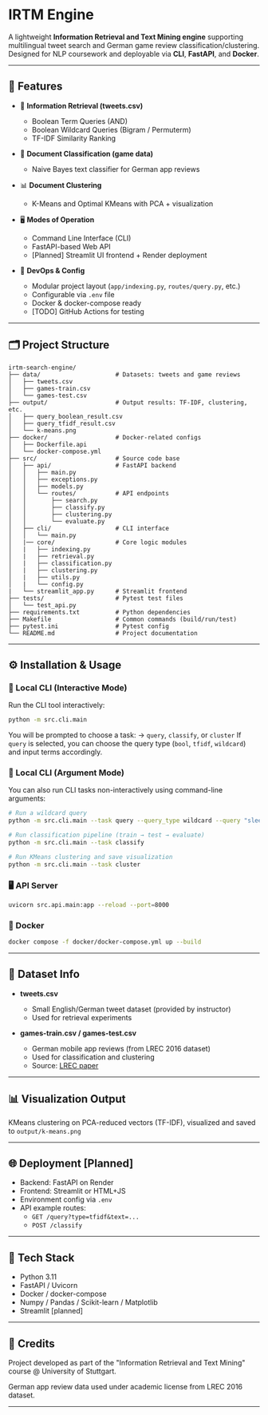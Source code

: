 # IRTM Engine

A lightweight **Information Retrieval and Text Mining engine** supporting multilingual tweet search and German game review classification/clustering. Designed for NLP coursework and deployable via **CLI**, **FastAPI**, and **Docker**.

---

## 🚀 Features

- 🔎 **Information Retrieval (tweets.csv)**

  - Boolean Term Queries (AND)
  - Boolean Wildcard Queries (Bigram / Permuterm)
  - TF-IDF Similarity Ranking

- 🧠 **Document Classification (game data)**

  - Naive Bayes text classifier for German app reviews

- 📊 **Document Clustering**

  - K-Means and Optimal KMeans with PCA + visualization

- 🖥️ **Modes of Operation**

  - Command Line Interface (CLI)
  - FastAPI-based Web API
  - [Planned] Streamlit UI frontend + Render deployment

- 🐳 **DevOps & Config**
  - Modular project layout (`app/indexing.py`, `routes/query.py`, etc.)
  - Configurable via `.env` file
  - Docker & docker-compose ready
  - [TODO] GitHub Actions for testing

---

## 🗂️ Project Structure

```
irtm-search-engine/
├── data/                     # Datasets: tweets and game reviews
│   ├── tweets.csv
│   ├── games-train.csv
│   └── games-test.csv
├── output/                   # Output results: TF-IDF, clustering, etc.
│   ├── query_boolean_result.csv
│   ├── query_tfidf_result.csv
│   └── k-means.png
├── docker/                   # Docker-related configs
│   ├── Dockerfile.api
│   └── docker-compose.yml
├── src/                      # Source code base
│   ├── api/                  # FastAPI backend
│   │   ├── main.py
│   │   ├── exceptions.py
│   │   ├── models.py
│   │   └── routes/           # API endpoints
│   │       ├── search.py
│   │       ├── classify.py
│   │       ├── clustering.py
│   │       └── evaluate.py
│   ├── cli/                  # CLI interface
│   │   └── main.py
│   |── core/                 # Core logic modules
│   |   ├── indexing.py
│   |   ├── retrieval.py
│   |   ├── classification.py
│   |   ├── clustering.py
│   |   ├── utils.py
│   |   └── config.py
|   └── streamlit_app.py      # Streamlit frontend
├── tests/                    # Pytest test files
│   └── test_api.py
├── requirements.txt          # Python dependencies
├── Makefile                  # Common commands (build/run/test)
├── pytest.ini                # Pytest config
└── README.md                 # Project documentation
```

---

## ⚙️ Installation & Usage

### 🧪 Local CLI (Interactive Mode)

Run the CLI tool interactively:

```bash
python -m src.cli.main
```

You will be prompted to choose a task:
→ `query`, `classify`, or `cluster`
If `query` is selected, you can choose the query type (`bool`, `tfidf`, `wildcard`) and input terms accordingly.

### 🧪 Local CLI (Argument Mode)

You can also run CLI tasks non-interactively using command-line arguments:

```bash
# Run a wildcard query
python -m src.cli.main --task query --query_type wildcard --query "slee* cat"

# Run classification pipeline (train → test → evaluate)
python -m src.cli.main --task classify

# Run KMeans clustering and save visualization
python -m src.cli.main --task cluster
```

### 🖥️ API Server

```bash
uvicorn src.api.main:app --reload --port=8000
```

### 🐳 Docker

```bash
docker compose -f docker/docker-compose.yml up --build
```

---

## 📂 Dataset Info

- **tweets.csv**

  - Small English/German tweet dataset (provided by instructor)
  - Used for retrieval experiments

- **games-train.csv / games-test.csv**
  - German mobile app reviews (from LREC 2016 dataset)
  - Used for classification and clustering
  - Source: [LREC paper](http://www.lrec-conf.org/proceedings/lrec2016/pdf/59_Paper.pdf)

---

## 📊 Visualization Output

KMeans clustering on PCA-reduced vectors (TF-IDF), visualized and saved to `output/k-means.png`

---

## 🌐 Deployment [Planned]

- Backend: FastAPI on Render
- Frontend: Streamlit or HTML+JS
- Environment config via `.env`
- API example routes:
  - `GET /query?type=tfidf&text=...`
  - `POST /classify`

---

## 📌 Tech Stack

- Python 3.11
- FastAPI / Uvicorn
- Docker / docker-compose
- Numpy / Pandas / Scikit-learn / Matplotlib
- Streamlit [planned]

---

## 🙏 Credits

Project developed as part of the "Information Retrieval and Text Mining" course @ University of Stuttgart.

German app review data used under academic license from LREC 2016 dataset.

---

